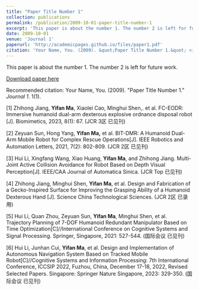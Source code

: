 ```yaml
---
title: "Paper Title Number 1"
collection: publications
permalink: /publication/2009-10-01-paper-title-number-1
excerpt: 'This paper is about the number 1. The number 2 is left for future work.'
date: 2009-10-01
venue: 'Journal 1'
paperurl: 'http://academicpages.github.io/files/paper1.pdf'
citation: 'Your Name, You. (2009). &quot;Paper Title Number 1.&quot; <i>Journal 1</i>. 1(1).'
---
```

This paper is about the number 1. The number 2 is left for future work.

[Download paper here](http://academicpages.github.io/files/paper1.pdf)

Recommended citation: Your Name, You. (2009). "Paper Title Number 1." <i>Journal 1</i>. 1(1).


[1] Zhihong Jiang, **Yifan Ma**, Xiaolei Cao, Minghui Shen,. et al. FC-EODR: Immersive humanoid dual-arm dexterous explosive ordnance disposal robot [J]. Biomimetics, 2023, 8(1): 67. (JCR 3区 已见刊)

[2] Zeyuan Sun, Hong Yang, **Yifan Ma,** et al. BIT-DMR: A Humanoid Dual-Arm Mobile Robot for Complex Rescue Operations[J]. IEEE Robotics and Automation Letters, 2021, 7(2): 802-809. (JCR 2区 已见刊)

[3] Hui Li, Xingfang Wang, Xiao Huang, **Yifan Ma**, and Zhihong Jiang. Multi-Joint Active Collision Avoidance for Robot Based on Depth Visual Perception[J]. IEEE/CAA Journal of Automatica Sinica. (JCR Top 已见刊)

[4] Zhihong Jiang, Minghui Shen, **Yifan Ma**, et al. Design and Fabrication of a Gecko-Inspired Surface for Improving the Grasping Ability of a Humanoid Dexterous Hand [J]. Science China Technological Sciences. (JCR 2区 已录用)

[5] Hui Li, Quan Zhou, Zeyuan Sun, **Yifan Ma**, Minghui Shen, et al. Trajectory Planning of 7-DOF Humanoid Redundant Manipulator Based on Time Optimization[C]//International Conference on Cognitive Systems and Signal Processing. Springer, Singapore, 2021: 527-544. (国际会议 已见刊)

[6] Hui Li, Junhan Cui, **Yifan Ma**, et al. Design and Implementation of Autonomous Navigation System Based on Tracked Mobile Robot[C]//Cognitive Systems and Information Processing: 7th International Conference, ICCSIP 2022, Fuzhou, China, December 17-18, 2022, Revised Selected Papers. Singapore: Springer Nature Singapore, 2023: 329-350. (国际会议 已见刊)

